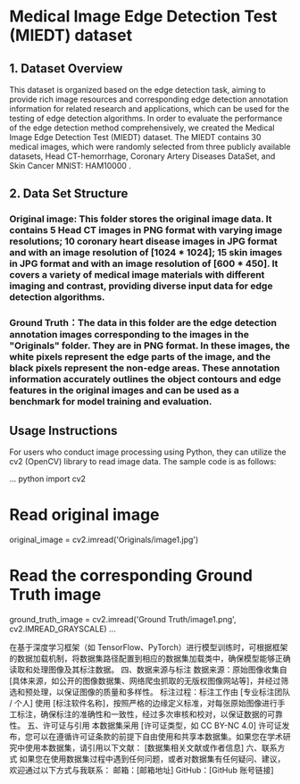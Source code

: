 # Medical Image Edge Detection Test (MIEDT) dataset


## 1. Dataset Overview
This dataset is organized based on the edge detection task, aiming to provide rich image resources and corresponding edge detection annotation information for related research and applications, which can be used for the testing of edge detection algorithms. In order to evaluate the performance of the edge detection method comprehensively, we created the Medical Image Edge Detection Test (MIEDT) dataset. The MIEDT contains 30 medical images, which were randomly selected from three publicly available datasets, Head CT-hemorrhage, Coronary Artery Diseases DataSet, and Skin Cancer MNIST: HAM10000 . 

## 2. Data Set Structure
### Original image: This folder stores the original image data. It contains 5 Head CT images in PNG format with varying image resolutions; 10 coronary heart disease images in JPG format and with an image resolution of [1024 * 1024]; 15 skin images in JPG format and with an image resolution of [600 * 450]. It covers a variety of medical image materials with different imaging and contrast, providing diverse input data for edge detection algorithms.
### Ground Truth：The data in this folder are the edge detection annotation images corresponding to the images in the "Originals" folder. They are in PNG format. In these images, the white pixels represent the edge parts of the image, and the black pixels represent the non-edge areas. These annotation information accurately outlines the object contours and edge features in the original images and can be used as a benchmark for model training and evaluation.

## Usage Instructions
For users who conduct image processing using Python, they can utilize the cv2 (OpenCV) library to read image data. The sample code is as follows:

...
python
import cv2
# Read original image
original_image = cv2.imread('Originals/image1.jpg')
# Read the corresponding Ground Truth image
ground_truth_image = cv2.imread('Ground Truth/image1.png', cv2.IMREAD_GRAYSCALE)
...

在基于深度学习框架（如 TensorFlow、PyTorch）进行模型训练时，可根据框架的数据加载机制，将数据集路径配置到相应的数据集加载类中，确保模型能够正确读取和处理图像及其标注数据。
四、数据来源与标注
数据来源：原始图像收集自 [具体来源，如公开的图像数据集、网络爬虫抓取的无版权图像网站等]，并经过筛选和预处理，以保证图像的质量和多样性。
标注过程：标注工作由 [专业标注团队 / 个人] 使用 [标注软件名称]，按照严格的边缘定义标准，对每张原始图像进行手工标注，确保标注的准确性和一致性，经过多次审核和校对，以保证数据的可靠性。
五、许可证与引用
本数据集采用 [许可证类型，如 CC BY-NC 4.0] 许可证发布，您可以在遵循许可证条款的前提下自由使用和共享本数据集。如果您在学术研究中使用本数据集，请引用以下文献：
[数据集相关文献或作者信息]
六、联系方式
如果您在使用数据集过程中遇到任何问题，或者对数据集有任何疑问、建议，欢迎通过以下方式与我联系：
邮箱：[邮箱地址]
GitHub：[GitHub 账号链接]
